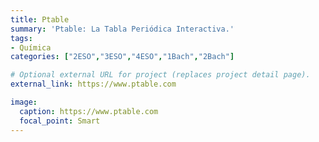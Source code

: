 ```yaml
---
title: Ptable
summary: 'Ptable: La Tabla Periódica Interactiva.'
tags:
- Química
categories: ["2ESO","3ESO","4ESO","1Bach","2Bach"]

# Optional external URL for project (replaces project detail page).
external_link: https://www.ptable.com

image:
  caption: https://www.ptable.com
  focal_point: Smart
---
```

